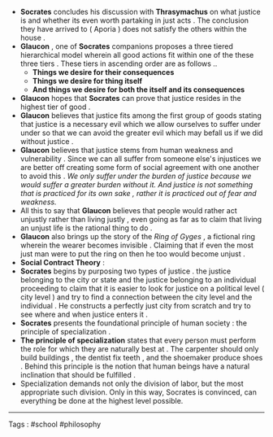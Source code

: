 - **Socrates** concludes his discussion with **Thrasymachus** on what justice is and whether its even worth partaking in just acts . The conclusion they have arrived to ( Aporia ) does not satisfy the others within the house . 
- **Glaucon** , one of **Socrates** companions proposes a three tiered hierarchical model wherein all good actions fit within one of the these three tiers . These tiers in ascending order are as follows .. 
	- **Things we desire for their consequences** 
	- **Things we desire for thing itself**
	- **And things we desire for both the itself and its consequences**
- **Glaucon** hopes that **Socrates** can prove that justice resides in the highest tier of good . 
- **Glaucon** believes that justice fits among the first group of goods stating that justice is a necessary evil which we allow ourselves to suffer under under so that we can avoid the greater evil which may befall us if we did without justice . 
- **Glaucon** believes that justice stems from human weakness and vulnerability . Since we can all suffer from someone else's injustices we are better off creating some form of social agreement with one another to avoid this . *We only suffer under the burden of justice because we would suffer a greater burden without it. And justice is not something that is practiced for its own sake , rather it is practiced out of fear and weakness.*  
- All this to say that **Glaucon** believes that people would rather act unjustly rather than living justly , even going as far as to claim that living an unjust life is the rational thing to do . 
- **Glaucon** also brings up the story of the *Ring of Gyges* , a fictional ring wherein the wearer becomes invisible . Claiming that if even the most just man were to put the ring on then he too would become unjust . 
- **Social Contract Theory** : 
- **Socrates** begins by purposing two types of justice . the justice belonging to the city or state and the justice belonging to an individual proceeding to claim that it is easier to look for justice on a political level ( city level ) and try to find a connection between the city level and the individual . He constructs a perfectly just city from scratch and try to see where and when justice enters it  .
- **Socrates** presents the foundational principle of human society : the principle of specialization . 
- **The principle of specialization** states that every person must perform the role for which they are naturally best at . The carpenter should only build buildings , the dentist fix teeth , and the shoemaker produce shoes . Behind this principle is the notion that human beings have a natural inclination that should be fulfilled  . 
- Specialization demands not only the division of labor, but the most appropriate such division. Only in this way, Socrates is convinced, can everything be done at the highest level possible.
____
Tags : #school #philosophy
